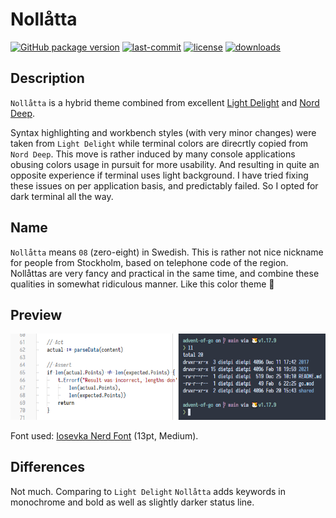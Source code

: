 # Nollåtta

[![GitHub package version](https://img.shields.io/github/package-json/v/shytikov/nollatta.svg)](./package.json) [![last-commit](https://img.shields.io/github/last-commit/shytikov/nollatta.svg)](./package.json) [![license](https://img.shields.io/github/license/shytikov/nollatta.svg)](./LICENSE) [![downloads](https://img.shields.io/visual-studio-marketplace/d/shytikov.nollatta.svg)](https://marketplace.visualstudio.com/items?itemName=shytikov.nollatta)

## Description

`Nollåtta` is a hybrid theme combined from excellent [Light Delight](https://github.com/DNonov/lightDelight) and [Nord Deep](https://github.com/marlosirapuan/vscode-theme-nord-deep).

Syntax highlighting and workbench styles (with very minor changes) were taken from `Light Delight` while terminal colors are direcrtly copied from `Nord Deep`. This move is rather induced by many console applications obusing colors usage in pursuit for more usability. And resulting in quite an opposite experience if terminal uses light background. I have tried fixing these issues on per application basis, and predictably failed. So I opted for dark terminal all the way. 

## Name

`Nollåtta` means `08` (zero-eight) in Swedish. This is rather not nice nickname for people from Stockholm, based on telephone code of the region. Nollåttas are very fancy and practical in the same time, and combine these qualities in somewhat ridiculous manner. Like this color theme 🤡

## Preview

![Nollåtta Preview](https://github.com/shytikov/nollatta/blob/main/media/preview.png?raw=true)

Font used: [Iosevka Nerd Font](https://www.programmingfonts.org/#iosevka) (13pt, Medium).

## Differences

Not much. Comparing to `Light Delight` `Nollåtta` adds keywords in monochrome and bold as well as slightly darker status line.  